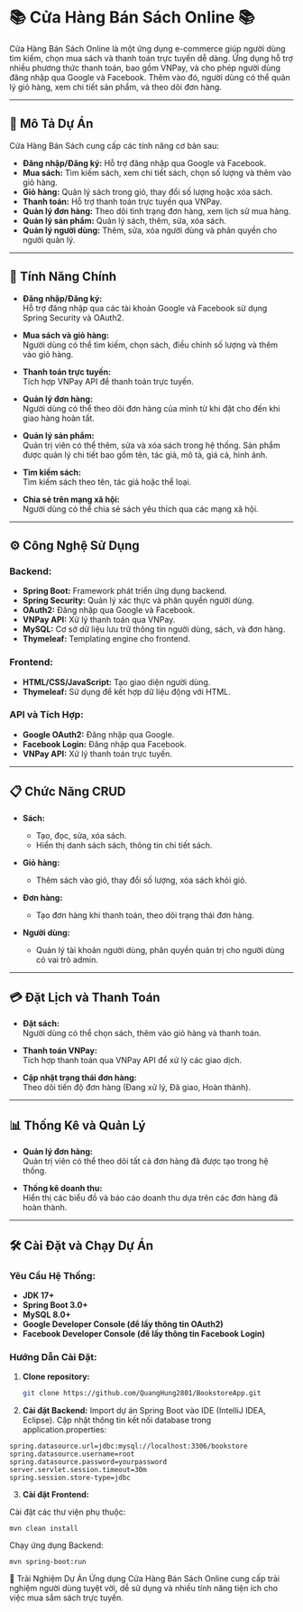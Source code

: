 # 📚 **Cửa Hàng Bán Sách Online** 📚

Cửa Hàng Bán Sách Online là một ứng dụng e-commerce giúp người dùng tìm kiếm, chọn mua sách và thanh toán trực tuyến dễ dàng. Ứng dụng hỗ trợ nhiều phương thức thanh toán, bao gồm VNPay, và cho phép người dùng đăng nhập qua Google và Facebook. Thêm vào đó, người dùng có thể quản lý giỏ hàng, xem chi tiết sản phẩm, và theo dõi đơn hàng.

---

## 🎯 **Mô Tả Dự Án**

Cửa Hàng Bán Sách cung cấp các tính năng cơ bản sau:
- **Đăng nhập/Đăng ký:** Hỗ trợ đăng nhập qua Google và Facebook.
- **Mua sách:** Tìm kiếm sách, xem chi tiết sách, chọn số lượng và thêm vào giỏ hàng.
- **Giỏ hàng:** Quản lý sách trong giỏ, thay đổi số lượng hoặc xóa sách.
- **Thanh toán:** Hỗ trợ thanh toán trực tuyến qua VNPay.
- **Quản lý đơn hàng:** Theo dõi tình trạng đơn hàng, xem lịch sử mua hàng.
- **Quản lý sản phẩm:** Quản lý sách, thêm, sửa, xóa sách.
- **Quản lý người dùng:** Thêm, sửa, xóa người dùng và phân quyền cho người quản lý.

---

## 🚀 **Tính Năng Chính**

- **Đăng nhập/Đăng ký:**  
  Hỗ trợ đăng nhập qua các tài khoản Google và Facebook sử dụng Spring Security và OAuth2.
  
- **Mua sách và giỏ hàng:**  
  Người dùng có thể tìm kiếm, chọn sách, điều chỉnh số lượng và thêm vào giỏ hàng.

- **Thanh toán trực tuyến:**  
  Tích hợp VNPay API để thanh toán trực tuyến.

- **Quản lý đơn hàng:**  
  Người dùng có thể theo dõi đơn hàng của mình từ khi đặt cho đến khi giao hàng hoàn tất.

- **Quản lý sản phẩm:**  
  Quản trị viên có thể thêm, sửa và xóa sách trong hệ thống. Sản phẩm được quản lý chi tiết bao gồm tên, tác giả, mô tả, giá cả, hình ảnh.

- **Tìm kiếm sách:**  
  Tìm kiếm sách theo tên, tác giả hoặc thể loại.

- **Chia sẻ trên mạng xã hội:**  
  Người dùng có thể chia sẻ sách yêu thích qua các mạng xã hội.

---

## ⚙️ **Công Nghệ Sử Dụng**

### **Backend:**
- **Spring Boot:** Framework phát triển ứng dụng backend.
- **Spring Security:** Quản lý xác thực và phân quyền người dùng.
- **OAuth2:** Đăng nhập qua Google và Facebook.
- **VNPay API:** Xử lý thanh toán qua VNPay.
- **MySQL:** Cơ sở dữ liệu lưu trữ thông tin người dùng, sách, và đơn hàng.
- **Thymeleaf:** Templating engine cho frontend.

### **Frontend:**
- **HTML/CSS/JavaScript:** Tạo giao diện người dùng.
- **Thymeleaf:** Sử dụng để kết hợp dữ liệu động với HTML.

### **API và Tích Hợp:**
- **Google OAuth2:** Đăng nhập qua Google.
- **Facebook Login:** Đăng nhập qua Facebook.
- **VNPay API:** Xử lý thanh toán trực tuyến.

---

## 📋 **Chức Năng CRUD**

- **Sách:**
  - Tạo, đọc, sửa, xóa sách.
  - Hiển thị danh sách sách, thông tin chi tiết sách.
  
- **Giỏ hàng:**
  - Thêm sách vào giỏ, thay đổi số lượng, xóa sách khỏi giỏ.
  
- **Đơn hàng:**
  - Tạo đơn hàng khi thanh toán, theo dõi trạng thái đơn hàng.

- **Người dùng:**
  - Quản lý tài khoản người dùng, phân quyền quản trị cho người dùng có vai trò admin.

---

## 💳 **Đặt Lịch và Thanh Toán**

- **Đặt sách:**  
  Người dùng có thể chọn sách, thêm vào giỏ hàng và thanh toán.

- **Thanh toán VNPay:**  
  Tích hợp thanh toán qua VNPay API để xử lý các giao dịch.

- **Cập nhật trạng thái đơn hàng:**  
  Theo dõi tiến độ đơn hàng (Đang xử lý, Đã giao, Hoàn thành).

---

## 📊 **Thống Kê và Quản Lý**

- **Quản lý đơn hàng:**  
  Quản trị viên có thể theo dõi tất cả đơn hàng đã được tạo trong hệ thống.

- **Thống kê doanh thu:**  
  Hiển thị các biểu đồ và báo cáo doanh thu dựa trên các đơn hàng đã hoàn thành.

---

## 🛠️ **Cài Đặt và Chạy Dự Án**

### **Yêu Cầu Hệ Thống:**  
- **JDK 17+**  
- **Spring Boot 3.0+**  
- **MySQL 8.0+**  
- **Google Developer Console (để lấy thông tin OAuth2)**  
- **Facebook Developer Console (để lấy thông tin Facebook Login)**

### **Hướng Dẫn Cài Đặt:**

1. **Clone repository:**  
   ```bash
   git clone https://github.com/QuangHung2801/BookstoreApp.git

2. **Cài đặt Backend:**
Import dự án Spring Boot vào IDE (IntelliJ IDEA, Eclipse).
Cập nhật thông tin kết nối database trong application.properties:
```properties
spring.datasource.url=jdbc:mysql://localhost:3306/bookstore
spring.datasource.username=root
spring.datasource.password=yourpassword
server.servlet.session.timeout=30m
spring.session.store-type=jdbc
```
3. **Cài đặt Frontend:**

Cài đặt các thư viện phụ thuộc:
```
mvn clean install
```
Chạy ứng dụng Backend:
```
mvn spring-boot:run
```
🌟 Trải Nghiệm Dự Án
Ứng dụng Cửa Hàng Bán Sách Online cung cấp trải nghiệm người dùng tuyệt vời, dễ sử dụng và nhiều tính năng tiện ích cho việc mua sắm sách trực tuyến.
